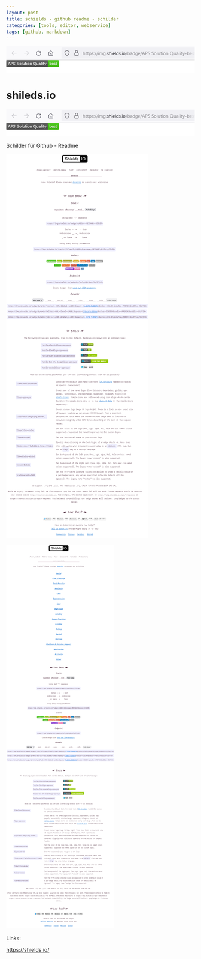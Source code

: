 ```yaml
---
layout: post
title: schields - github readme - schilder 
categories: [tools, editor, webservice]
tags: [github, markdown]
--- 
```


![](../pic/2021-12-03-09-11-53.png)

# shileds.io 

![](../pic/2021-12-03-09-11-53.png)

Schilder für Github - Readme 

![](../pic/2021-12-03-09-09-03.png)

![](../pic/2021-12-03-09-10-04.png)

Links: 

https://shields.io/
